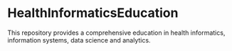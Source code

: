 # HealthInformaticsEducation
This repository provides a comprehensive education in health informatics, information systems, data science and analytics.

